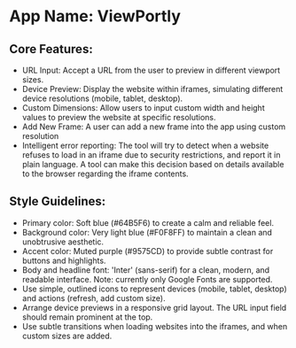 # **App Name**: ViewPortly

## Core Features:

- URL Input: Accept a URL from the user to preview in different viewport sizes.
- Device Preview: Display the website within iframes, simulating different device resolutions (mobile, tablet, desktop).
- Custom Dimensions: Allow users to input custom width and height values to preview the website at specific resolutions.
- Add New Frame: A user can add a new frame into the app using custom resolution
- Intelligent error reporting: The tool will try to detect when a website refuses to load in an iframe due to security restrictions, and report it in plain language. A tool can make this decision based on details available to the browser regarding the iframe contents.

## Style Guidelines:

- Primary color: Soft blue (#64B5F6) to create a calm and reliable feel.
- Background color: Very light blue (#F0F8FF) to maintain a clean and unobtrusive aesthetic.
- Accent color: Muted purple (#9575CD) to provide subtle contrast for buttons and highlights.
- Body and headline font: 'Inter' (sans-serif) for a clean, modern, and readable interface. Note: currently only Google Fonts are supported.
- Use simple, outlined icons to represent devices (mobile, tablet, desktop) and actions (refresh, add custom size).
- Arrange device previews in a responsive grid layout. The URL input field should remain prominent at the top.
- Use subtle transitions when loading websites into the iframes, and when custom sizes are added.